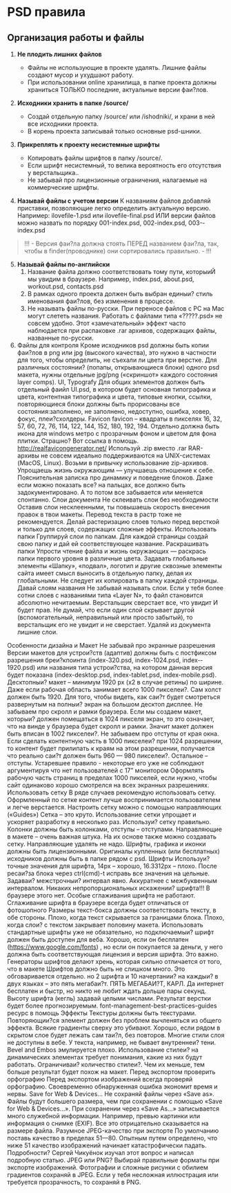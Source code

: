 # PSD правила
## Организация работы и файлы

1. **Не плодить лишних файлов**
	* Файлы не использующие в проекте удалять. Лишние файлы создают мусор и ухудшают работу.
	* При использовании online хранилища, в папке проекта должны храниться ТОЛЬКО последние, актуальные версии фаи?лов.

2. **Исходники хранить в папке /source/**
	* Создай отдельную папку /source/ или /ishodniki/, и храни в ней все исходники проекта. 
	* В корень проекта записывай только основные psd-шники.

3. **Прикреплять к проекту несистемные шрифты**
	* Копировать файлы шрифтов в папку /source/. 
	* Если шрифт несистемный, то велика вероятность его отсутствия у верстальщика.. 
	* Не забывай про лицензионные ограничения, налагаемые на коммерческие шрифты.

4. **Называй файлы с учетом версии**
К названиям файлов добавляй приставки, позволяющие легко определить актуальную версию. Например: ilovefile-1.psd или ilovefile-final.psd
ИЛИ
версии файлов можно назвать по порядку 001-­index.psd, 002­-index.psd, 003-­index.psd
> !!! - Версия фаи?ла должна стоять ПЕРЕД названием фаи?ла, так, чтобы в finder(проводнике) они сортировались правильно. - !!!
5. **Называй файлы по-английски**
	1. Название файла должно соответствовать тому пути, которыиЙ мы увидим в браузере.
	Например, index.psd, about.psd, workout.psd, contacts.psd
	2. В рамках одного проекта должен быть выбран единыи? стиль именования фаи?лов, без изменения в процессе.
	3. Не называть файлы по-русски. 
При переносе файлов с PC на Mac могут слететь названия. Работать с файлами типа «?????.psd» не совсем удобно. 
Этот «замечательный» эффект часто наблюдается при распаковке .rar архивов, содержащих файлы, названные по-русски.
6. Файлы для контроля
	Кроме исходников psd должны быть копии фаи?лов в png или jpg (высокого качества), это нужно в частности для того, чтобы определить, не съехали ли цвета при верстке.
Для различных состоянии? (попапы, открывающиеся блоки) одного psd макета, нужны отдельные jpg/png («скриншот» каждого состояния layer comps).
UI, Typografy
Для общих элементов должен быть отдельный фаийл UI.psd, в котором будет основная типографика и цвета, контентная типографика и цвета, типовые кнопки, ссылки, повторяющиеся блоки должны быть прорисованы все состояния:заполнено, не заполнено, недоступно, ошибка, ховер, фокус, плеи?схолдеры.
Favicon
favicon – квадраты в пикселях 16, 32, 57, 60, 72, 76, 114, 122, 144, 152, 180, 192, 194. Отдельно должна быть икона для windows метро c прозрачным фоном и цветом для фона плитки. Страшно? Вот ссылка в помощь. http://realfavicongenerator.net/
Используй .zip вместо .rar
RAR-архивы не совсем идеально поддерживаются на UNIX-системах (MacOS, Linux). Возьми в привычку использование zip-архивов. 
Упрощаешь жизнь окружающим — улучшаешь отношение к себе.
Пояснительная записка про динамику и поведение блоков.
 Даже если можно показать все? на пальцах, все должно быть задокументировано. А то потом все забывается или меняется спонтанно.
Слои документа
Не склеивать слои без необходимости
Оставив слои несклеенными, ты повышаешь скорость внесения правок в твои макеты. Перевод текста в растр тоже не рекомендуется.
Делай растеризацию слоев только перед версткой и только для слоев, содержащих сложные эффекты.
Использовать папки
Группируй слои по папкам. Для каждой страницы создай свою папку и дай ей соответствующее название.
Раскрашивать папки
Упрости чтение файла и жизнь окружающих — раскрась папки первого уровня в различные цвета.
Задавать глобальные элементы
«Шапку», «подвал», логотип и другие сквозные элементы сайта имеет смысл выносить в отдельную папку, делая их глобальными. Не следует их копировать в папку каждой страницы.
Давай слоям названия
Не забывай называть слои. Если у тебя более сотни слоев с названиями типа «Layer N», то файл становится абсолютно нечитаемым.
Верстальщик сверстает все, что увидит
И будет прав. Не думай, что если один слой скрывает другой (вспомогательный, неправильный или просто забытый), то верстальщик его не увидит и не сверстает.
Удаляй из документа лишние слои.

Особенности дизайна и Макет
Не забывай про экранные разрешения
Версии макетов для устрои?ств (адаптив) должны быть с постфиксом разрешения бреи?кпоинта (index-­320.psd, index-­1024.psd, index-­1920.psd) или названия типа устрои?ства, на котором данная версия будет показана (index­-desktop.psd, index-­tablet.psd, index-­mobile.psd).
Десктопныи? макет – минимум 1920 px (х2 в случае ретины) по ширине. Даже если рабочая область занимает всего 1000 пикселеи?. Сам холст должен быть 1920. Для того, чтобы видеть, как саи?т будет смотреться развернутым на полныи? экран на большом десктоп дисплее.
Не забываем про скролл и рамки браузера. Если мы создаем макет, которыи? должен помещаться в 1024 пикселя экран, то это означает, что на винде у браузера будет скролл и рамки. Значит макет должен быть вписан в 1002 пикселеи?.
Не забываем про отступы от края окна. Если сделать контентную часть в 1000 пикселеи? при 1024 разрешении, то контент будет прилипать к краям на этом разрешении, получается что реально саи?т должен быть 960­ — 980 пикселеи?. Остальное – отступы.
Устаревшее правило - некоторые его уже не соблюдают аргументируя что нет пользователей с 17” монитором
Оформлять рабочую часть страниц в пределах 1000 пикселей, если нужно, чтобы сайт одинаково хорошо смотрелся на всех экранных разрешениях. 
Использовать сетку
В ряде случаев рекомендую использовать сетку. Оформленный по сетке контент лучше воспринимается пользователем и легче верстается.
Настроить сетку можно с помощью направляющих («Guides»)
Сетка – это круто. Использование сетки упрощает и ускоряет разработку в несколько раз. Используи? сетку правильно. Колонки должны быть колонками, отступы – отступами.
Направляющие в макете – очень важная штука. На их основе также можно создавать сетку. Направляющие удалять не надо.
Шрифты, графика и иконки должны быть лицензионными. Оригиналы купленных (или бесплатных) исходников должны быть в папке рядом с psd.
Шрифты
Используи? точные значения для шрифта, 14px – хорошо, 16.3312px – плохо. После ресаи?за блока через ctrl­(cmd)-t исправь все значения на цельные.
Задаваи? межстрочныи? интервал явно.
Аккуратнее с межбуквенным интервалом.
Никаких непропорциональных искажении? шрифта!!! В браузере этого нет.
Особые сглаживания шрифта не работают. Сглаживание шрифта в браузере всегда будет отличаться от фотошопного
Размеры текст-бокса должны соответствовать тексту, в обе стороны. Плохо, когда текст скрывается за границами блока. Плохо, когда слои? с текстом закрывает половину макета.
Использовать стандартные шрифты уже не обязательно, но подключаемыи? шрифт должен быть доступен для веба. Хорошо, если он бесплатен (https://www.google.com/fonts) , но если он покупается за деньги, у него должна быть соответствующая лицензия и версия шрифта. Это важно. Генераторы шрифтов делают хрень, которая сильно отличается от того, что в макете
Шрифтов должно быть не слишком много. Это обговаривается отдельно. но 2 шрифта и 10 начертании? на каждыи? в двух языках – это пять мегабаи?т. ПЯТЬ МЕГАБАИ?Т, КАРЛ. Да интернет бесплатен и быстр, но никто не любит ждать дольше пары секунд.
Высоту шрифта (кегль) задавай целыми числами. Результат верстки будет более прогнозируемым.
font-management-best-practices-guides ресурс в помощь
Эффекты
Текстуры должны быть текстурами. Повторяющии?ся элемент должен без проблем вычленяться из общего эффекта. Всякие градиенты сверху это убивают. Хорошо, если рядом в скрытом слое будет лежать сам таи?л, без повторов.
Многие стили слоя не доступны в вебе. У текста, например, не бывает внутреннеи? тени. Bevel and Embos эмулируется плохо. Использование стилеи? на динамических элементах требует понимания, какие из них будут работать.
Ограничиваи? количество стилеи?. Чем их меньше, тем больше результат будет похож на макет.
Перед экспортом проверить орфографию
Перед экспортом изображений всегда проверяй орфографию. Своевременно обнаруженная ошибка экономит время и нервы.
Save for Web & Devices…
Не сохраняй файлы через «Save as». Файлы будут большего размера, чем при сохранении с помощью «Save for Web & Devices…».
При сохранении через «Save As…» записывается много служебной информации. Например, превью картинки или информация о снимке (EXIF). Все это отрицательно сказывается на размере файла.
Разумное JPEG-качество при экспорте
По умолчанию поставь качество в пределах 51—80. Опытным путем определено, что ниже 51 качество изображений начинает катастрофически падать.
Подробности? Сергей Чикуёнок изучал этот вопрос и написал подробную статью.
JPEG или PNG?
Выбирай правильные форматы при экспорте изображений. Фотографии и сложные рисунки с обилием градиентов сохраняй в JPEG. Если у тебя несложная иллюстрация или требуется прозрачность, то сохраняй в PNG.